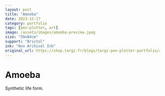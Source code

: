 ```yaml
---
layout: post
title: "Amoeba"
date: 2023-12-17
category: portfolio
tags: [pen-plotter, art]
image: /assets/images/amoeba-preview.jpeg
size: "59x84cm"
support: "Bristol"
ink: "Non Archival Ink"
original_url: https://shop.targz.fr/blogs/targz-pen-plotter-portfolio/amoeba
---
```


# Amoeba

Synthetic life form.


